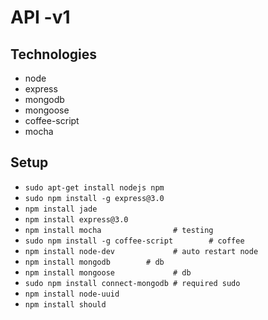 # API -v1

## Technologies
- node
- express
- mongodb
- mongoose
- coffee-script
- mocha

## Setup
- `sudo apt-get install nodejs npm`
- `sudo npm install -g express@3.0`
- `npm install jade`
- `npm install express@3.0`
- `npm install mocha 				# testing` 
- `sudo npm install -g coffee-script		# coffee`
- `npm install node-dev				# auto restart node`
- `npm install mongodb        # db`
- `npm install mongoose				# db`
- `sudo npm install connect-mongodb # required sudo`
- `npm install node-uuid`
- `npm install should`